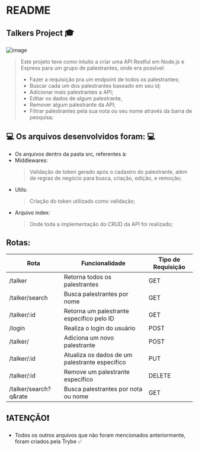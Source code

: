 
# README
## Talkers Project :mortar_board:
![image](https://github.com/henriqueAvner/nodejs-express-talkers/assets/133919307/53913ffa-2da4-4ef8-9a67-9d826ddb5c64)

> Este projeto teve como intuito a criar uma API Restful em Node.js e Express para um grupo de palestrantes, onde era possível:
>- Fazer a requisição pra um endpoint de todos os palestrantes;
>- Buscar cada um dos palestrantes baseado em seu id;
>- Adicionar mais palestrantes a API;
>- Editar os dados de algum palestrante,
>- Remover algum palestrante da API;
>- Filtrar palestrantes pela sua nota ou seu nome através da barra de pesquisa;
## :computer: Os arquivos desenvolvidos  foram: :computer:
  - Os arquivos dentro da pasta src, referentes à:
  -  Middlewares:
     > Validação de token gerado após o cadastro do palestrante, além de regras de negócio para busca, criação, edição, e remoção;
  - Utils:
    > Criação do token utilizado como validação;
  - Arquivo index:
    > Onde toda a implementação do CRUD da API foi realizado;

## Rotas:

| Rota                 | Funcionalidade                                       | Tipo de Requisição |
|----------------------|------------------------------------------------------|--------------------|
| /talker              | Retorna todos os palestrantes                        | GET                |
| /talker/search       | Busca palestrantes por nome                          | GET                |
| /talker/:id          | Retorna um palestrante específico pelo ID            | GET                |
| /login               | Realiza o login do usuário                           | POST               |
| /talker/             | Adiciona um novo palestrante                         | POST               |
| /talker/:id          | Atualiza os dados de um palestrante específico       | PUT                |
| /talker/:id          | Remove um palestrante específico                     | DELETE             |
|/talker/search?q&rate | Busca palestrantes por nota ou nome                  | GET                |


## :exclamation:ATENÇÃO:exclamation:
 - Todos os outros arquivos que não foram mencionados anteriormente, foram criados pela Trybe :white_check_mark:
